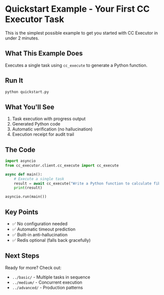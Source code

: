 # Quickstart Example - Your First CC Executor Task

This is the simplest possible example to get you started with CC Executor in under 2 minutes.

## What This Example Does

Executes a single task using `cc_execute` to generate a Python function.

## Run It

```bash
python quickstart.py
```

## What You'll See

1. Task execution with progress output
2. Generated Python code
3. Automatic verification (no hallucination)
4. Execution receipt for audit trail

## The Code

```python
import asyncio
from cc_executor.client.cc_execute import cc_execute

async def main():
    # Execute a single task
    result = await cc_execute("Write a Python function to calculate fibonacci numbers")
    print(result)

asyncio.run(main())
```

## Key Points

- ✅ No configuration needed
- ✅ Automatic timeout prediction
- ✅ Built-in anti-hallucination
- ✅ Redis optional (falls back gracefully)

## Next Steps

Ready for more? Check out:
- `../basic/` - Multiple tasks in sequence
- `../medium/` - Concurrent execution
- `../advanced/` - Production patterns
